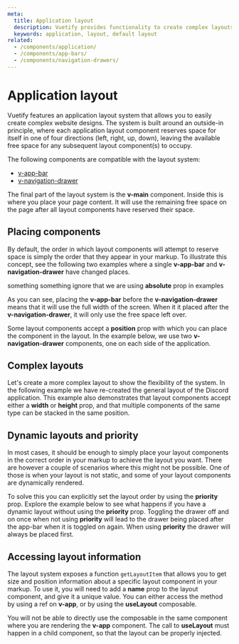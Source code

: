 ```yaml
---
meta:
  title: Application layout
  description: Vuetify provides functionality to create complex layouts using components such as app bars and navigation drawers
  keywords: application, layout, default layout
related:
  - /components/application/
  - /components/app-bars/
  - /components/navigation-drawers/
---
```


# Application layout

Vuetify features an application layout system that allows you to easily create complex website designs. The system is built around an outside-in principle, where each application layout component reserves space for itself in one of four directions (left, right, up, down), leaving the available free space for any subsequent layout component(s) to occupy.

The following components are compatible with the layout system:

- [v-app-bar](/components/app-bars)
- [v-navigation-drawer](/components/navigation-drawers)

The final part of the layout system is the **v-main** component. Inside this is where you place your page content. It will use the remaining free space on the page after all layout components have reserved their space.

## Placing components

By default, the order in which layout components will attempt to reserve space is simply the order that they appear in your markup. To illustrate this concept, see the following two examples where a single **v-app-bar** and **v-navigation-drawer** have changed places.

<example file="application-layout/app-bar-first" />

<example file="application-layout/nav-drawer-first" />

<alert type="info">

  something something ignore that we are using **absolute** prop in examples

</alert>

As you can see, placing the **v-app-bar** before the **v-navigation-drawer** means that it will use the full width of the screen. When it it placed after the **v-navigation-drawer**, it will only use the free space left over.

Some layout components accept a **position** prop with which you can place the component in the layout. In the example below, we use two **v-navigation-drawer** components, one on each side of the application.

<example file="application-layout/position" />

## Complex layouts

Let's create a more complex layout to show the flexibility of the system. In the following example we have re-created the general layout of the Discord application. This example also demonstrates that layout components accept either a **width** or **height** prop, and that multiple components of the same type can be stacked in the same position.

<example file="application-layout/discord" />

## Dynamic layouts and priority

In most cases, it should be enough to simply place your layout components in the correct order in your markup to achieve the layout you want. There are however a couple of scenarios where this might not be possible. One of those is when your layout is not static, and some of your layout components are dynamically rendered.

To solve this you can explicitly set the layout order by using the **priority** prop. Explore the example below to see what happens if you have a dynamic layout without using the **priority** prop. Toggling the drawer off and on once when not using **priority** will lead to the drawer being placed after the app-bar when it is toggled on again. When using **priority** the drawer will always be placed first.

<example file="application-layout/dynamic" />

## Accessing layout information

The layout system exposes a function `getLayoutItem` that allows you to get size and position information about a specific layout component in your markup. To use it, you will need to add a **name** prop to the layout component, and give it a unique value. You can either access the method by using a ref on **v-app**, or by using the **useLayout** composable.

<example file="application-layout/layout-information-ref" />

<alert type="warning">

  You will not be able to directly use the composable in the same component where you are rendering the **v-app** component. The call to **useLayout** must happen in a child component, so that the layout can be properly injected.

</alert>

<example file="application-layout/layout-information-composable" />
